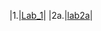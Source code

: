 |1.|[Lab_1](https://github.com/mykhailokachorovskyi/Labs/tree/main/Lab_1)|
|2a.|[lab2a](https://github.com/mykhailokachorovskyi/Labs/tree/main/lab2a)|
